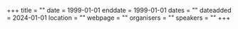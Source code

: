 +++
title = ""
date = 1999-01-01
enddate = 1999-01-01
dates = ""
dateadded = 2024-01-01
location = ""
webpage = ""
organisers = ""
speakers = ""
+++
